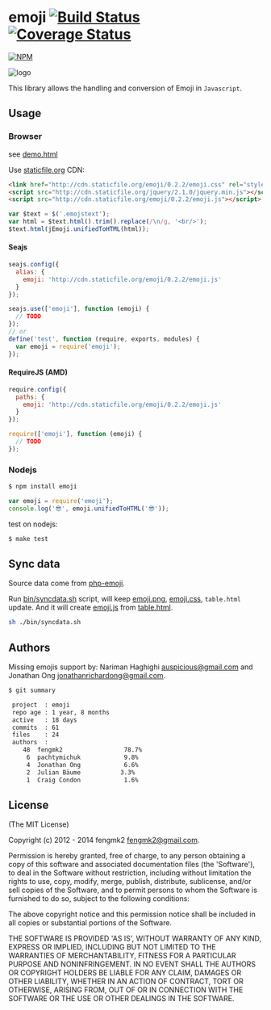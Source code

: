 emoji [![Build Status](https://secure.travis-ci.org/fengmk2/emoji.png)](http://travis-ci.org/fengmk2/emoji) [![Coverage Status](https://coveralls.io/repos/fengmk2/emoji/badge.png)](https://coveralls.io/r/fengmk2/emoji)
=====

[![NPM](https://nodei.co/npm/emoji.png?downloads=true&stars=true)](https://nodei.co/npm/emoji/)

![logo](https://raw.github.com/fengmk2/emoji/master/logo.png)

This library allows the handling and conversion of Emoji in `Javascript`.

## Usage

### Browser

see [demo.html](http://fengmk2.github.com/emoji/)

Use [staticfile.org](http://www.staticfile.org/index_en.html) CDN:

```html
<link href="http://cdn.staticfile.org/emoji/0.2.2/emoji.css" rel="stylesheet" type="text/css" />
<script src="http://cdn.staticfile.org/jquery/2.1.0/jquery.min.js"></script>
<script src="http://cdn.staticfile.org/emoji/0.2.2/emoji.js"></script>
```

```js
var $text = $('.emojstext');
var html = $text.html().trim().replace(/\n/g, '<br/>');
$text.html(jEmoji.unifiedToHTML(html));
```

#### Seajs

```js
seajs.config({
  alias: {
    emoji: 'http://cdn.staticfile.org/emoji/0.2.2/emoji.js'
  }
});

seajs.use(['emoji'], function (emoji) {
  // TODO
});
// or
define('test', function (require, exports, modules) {
  var emoji = require('emoji');
});
```

#### RequireJS (AMD)

```js
require.config({
  paths: {
    emoji: 'http://cdn.staticfile.org/emoji/0.2.2/emoji.js'
  }
});

require(['emoji'], function (emoji) {
  // TODO
});
```

### Nodejs

```sh
$ npm install emoji
```

```js
var emoji = require('emoji');
console.log('😎', emoji.unifiedToHTML('😎'));
```

test on nodejs:

```bash
$ make test
```

## Sync data

Source data come from [php-emoji](https://github.com/iamcal/php-emoji).

Run [bin/syncdata.sh](https://github.com/fengmk2/emoji/blob/master/bin/syncdata.sh) script, will keep [emoji.png](https://github.com/fengmk2/emoji/blob/master/lib/emoji.png), [emoji.css](https://github.com/fengmk2/emoji/blob/master/lib/emoji.css), `table.html` update.
And it will create [emoji.js](https://github.com/fengmk2/emoji/blob/master/lib/emoji.js) from [table.html](https://github.com/fengmk2/emoji/blob/master/lib/table.htm).

```sh
sh ./bin/syncdata.sh
```

## Authors

Missing emojis support by: Nariman Haghighi <auspicious@gmail.com> and Jonathan Ong <jonathanrichardong@gmail.com>.

```bash
$ git summary

 project  : emoji
 repo age : 1 year, 8 months
 active   : 18 days
 commits  : 61
 files    : 24
 authors  :
    48  fengmk2                 78.7%
     6  pachtymichuk            9.8%
     4  Jonathan Ong            6.6%
     2  Julian Bäume           3.3%
     1  Craig Condon            1.6%
```

## License

(The MIT License)

Copyright (c) 2012 - 2014 fengmk2 <fengmk2@gmail.com>.

Permission is hereby granted, free of charge, to any person obtaining
a copy of this software and associated documentation files (the
'Software'), to deal in the Software without restriction, including
without limitation the rights to use, copy, modify, merge, publish,
distribute, sublicense, and/or sell copies of the Software, and to
permit persons to whom the Software is furnished to do so, subject to
the following conditions:

The above copyright notice and this permission notice shall be
included in all copies or substantial portions of the Software.

THE SOFTWARE IS PROVIDED 'AS IS', WITHOUT WARRANTY OF ANY KIND,
EXPRESS OR IMPLIED, INCLUDING BUT NOT LIMITED TO THE WARRANTIES OF
MERCHANTABILITY, FITNESS FOR A PARTICULAR PURPOSE AND NONINFRINGEMENT.
IN NO EVENT SHALL THE AUTHORS OR COPYRIGHT HOLDERS BE LIABLE FOR ANY
CLAIM, DAMAGES OR OTHER LIABILITY, WHETHER IN AN ACTION OF CONTRACT,
TORT OR OTHERWISE, ARISING FROM, OUT OF OR IN CONNECTION WITH THE
SOFTWARE OR THE USE OR OTHER DEALINGS IN THE SOFTWARE.
